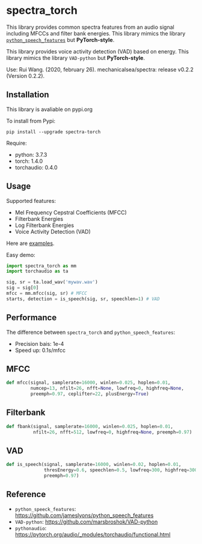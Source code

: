 # spectra_torch

This library provides common spectra features from an audio signal including MFCCs and filter bank energies. This library mimics the library [`python_speech_features`](https://github.com/jameslyons/python_speech_features) but **PyTorch-style**.

This library provides voice activity detection (VAD) based on energy. This library mimics the library `VAD-python` but **PyTorch-style**.

Use: Rui Wang. (2020, february 26). mechanicalsea/spectra: release v0.2.2 (Version 0.2.2).

## Installation

This library is avaliable on pypi.org

To install from Pypi:

```
pip install --upgrade spectra-torch
```

Require:

- python: 3.7.3
- torch: 1.4.0
- torchaudio: 0.4.0

## Usage

Supported features:

- Mel Frequency Cepstral Coefficients (MFCC)
- Filterbank Energies
- Log Filterbank Energies
- Voice Activity Detection (VAD)

Here are [examples](https://github.com/mechanicalsea/spectra/blob/master/examples.py).

Easy demo:

```python
import spectra_torch as mm
import torchaudio as ta

sig, sr = ta.load_wav('mywav.wav')
sig = sig[0]
mfcc = mm.mfcc(sig, sr) # MFCC
starts, detection = is_speech(sig, sr, speechlen=1) # VAD
```

## Performance

The difference between `spectra_torch` and `python_speech_features`:

- Precision bais: 1e-4
- Speed up: 0.1s/mfcc

## MFCC

```python
def mfcc(signal, samplerate=16000, winlen=0.025, hoplen=0.01, 
         numcep=13, nfilt=26, nfft=None, lowfreq=0, highfreq=None, 
         preemph=0.97, ceplifter=22, plusEnergy=True)
```

## Filterbank

```python
def fbank(signal, samplerate=16000, winlen=0.025, hoplen=0.01, 
          nfilt=26, nfft=512, lowfreq=0, highfreq=None, preemph=0.97)
```

## VAD

```python
def is_speech(signal, samplerate=16000, winlen=0.02, hoplen=0.01, 
              thresEnergy=0.6, speechlen=0.5, lowfreq=300, highfreq=3000, 
              preemph=0.97)
```

## Reference

- `python_speeck_features`: https://github.com/jameslyons/python_speech_features
- `VAD-python`: https://github.com/marsbroshok/VAD-python
- `pythonaudio`: https://pytorch.org/audio/_modules/torchaudio/functional.html